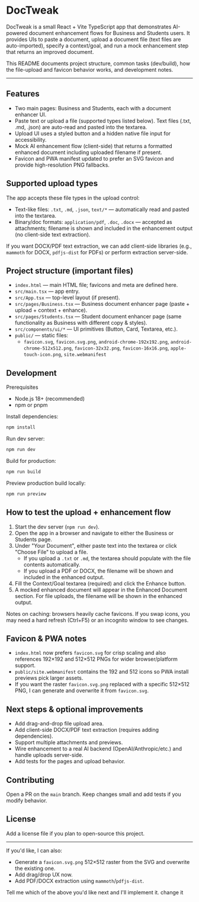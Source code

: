 # DocTweak
DocTweak is a small React + Vite TypeScript app that demonstrates AI-powered document enhancement flows for Business and Students users. It provides UIs to paste a document, upload a document file (text files are auto-imported), specify a context/goal, and run a mock enhancement step that returns an improved document.

This README documents project structure, common tasks (dev/build), how the file-upload and favicon behavior works, and development notes.

---

## Features

- Two main pages: Business and Students, each with a document enhancer UI.
- Paste text or upload a file (supported types listed below). Text files (.txt, .md, .json) are auto-read and pasted into the textarea.
- Upload UI uses a styled button and a hidden native file input for accessibility.
- Mock AI enhancement flow (client-side) that returns a formatted enhanced document including uploaded filename if present.
- Favicon and PWA manifest updated to prefer an SVG favicon and provide high-resolution PNG fallbacks.

## Supported upload types

The app accepts these file types in the upload control:

- Text-like files: `.txt`, `.md`, `.json`, `text/*` — automatically read and pasted into the textarea.
- Binary/doc formats: `application/pdf`, `.doc`, `.docx` — accepted as attachments; filename is shown and included in the enhancement output (no client-side text extraction).

If you want DOCX/PDF text extraction, we can add client-side libraries (e.g., `mammoth` for DOCX, `pdfjs-dist` for PDFs) or perform extraction server-side.

## Project structure (important files)

- `index.html` — main HTML file; favicons and meta are defined here.
- `src/main.tsx` — app entry.
- `src/App.tsx` — top-level layout (if present).
- `src/pages/Business.tsx` — Business document enhancer page (paste + upload + context + enhance).
- `src/pages/Students.tsx` — Student document enhancer page (same functionality as Business with different copy & styles).
- `src/components/ui/*` — UI primitives (Button, Card, Textarea, etc.).
- `public/` — static files:
	- `favicon.svg`, `favicon.svg.png`, `android-chrome-192x192.png`, `android-chrome-512x512.png`, `favicon-32x32.png`, `favicon-16x16.png`, `apple-touch-icon.png`, `site.webmanifest`

## Development

Prerequisites
- Node.js 18+ (recommended)
- npm or pnpm

Install dependencies:

```powershell
npm install
```

Run dev server:

```powershell
npm run dev
```

Build for production:

```powershell
npm run build
```

Preview production build locally:

```powershell
npm run preview
```

## How to test the upload + enhancement flow

1. Start the dev server (`npm run dev`).
2. Open the app in a browser and navigate to either the Business or Students page.
3. Under "Your Document", either paste text into the textarea or click "Choose File" to upload a file.
	 - If you upload a `.txt` or `.md`, the textarea should populate with the file contents automatically.
	 - If you upload a PDF or DOCX, the filename will be shown and included in the enhanced output.
4. Fill the Context/Goal textarea (required) and click the Enhance button.
5. A mocked enhanced document will appear in the Enhanced Document section. For file uploads, the filename will be shown in the enhanced output.

Notes on caching: browsers heavily cache favicons. If you swap icons, you may need a hard refresh (Ctrl+F5) or an incognito window to see changes.

## Favicon & PWA notes

- `index.html` now prefers `favicon.svg` for crisp scaling and also references 192×192 and 512×512 PNGs for wider browser/platform support.
- `public/site.webmanifest` contains the 192 and 512 icons so PWA install previews pick larger assets.
- If you want the raster `favicon.svg.png` replaced with a specific 512×512 PNG, I can generate and overwrite it from `favicon.svg`.

## Next steps & optional improvements

- Add drag-and-drop file upload area.
- Add client-side DOCX/PDF text extraction (requires adding dependencies).
- Support multiple attachments and previews.
- Wire enhancement to a real AI backend (OpenAI/Anthropic/etc.) and handle uploads server-side.
- Add tests for the pages and upload behavior.

## Contributing

Open a PR on the `main` branch. Keep changes small and add tests if you modify behavior.

## License

Add a license file if you plan to open-source this project.

---

If you'd like, I can also:
- Generate a `favicon.svg.png` 512×512 raster from the SVG and overwrite the existing one.
- Add drag/drop UX now. 
- Add PDF/DOCX extraction using `mammoth`/`pdfjs-dist`.

Tell me which of the above you'd like next and I'll implement it.
change it 